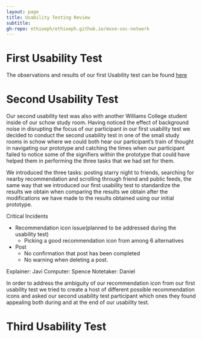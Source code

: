 ```yaml
---
layout: page
title: Usability Testing Review
subtitle: 
gh-repo: ethioeph/ethioeph.github.io/muse-soc-network
---
```


# First Usability Test

The observations and results of our first Usability test can be found [here](https://ethioeph.github.io/muse-soc-network/assignments/usability_test_checkin/)

# Second Usability Test

Our second usability test was also with another Williams College student inside of our schow study room. Having noticed the effect of background noise in disrupting the focus of our participant in our first usability test we decided to conduct the second usability test in one of the small study rooms in schow where we could both hear our participant’s train of thought in navigating our prototype and catching the times when our participant failed to notice some of the signifiers within the prototype that could have helped them in performing the three tasks that we had set for them. 

We introduced the three tasks: posting starry night to friends, searching for nearby recommendation and scrolling through friend and public feeds, the same way that we introduced our first usability test to standardize the results we obtain when comparing the results we obtain after the modifications we have made to the results obtained using our initial prototype. 

Critical Incidents
- Recommendation icon issue(planned to be addressed during the usability test)
  - Picking a good recommendation icon from among 6 alternatives
- Post
  - No confirmation that post has been completed
  - No warning when deleting a post.

Explainer: Javi
Computer: Spence
Notetaker: Daniel

In order to address the ambiguity of our recommendation icon from our first usability test we tried to create a host of different possible recommendation icons and asked our second usability test participant which ones they found appealing both during and at the end of our usability test. 

# Third Usability Test



